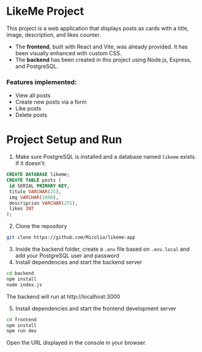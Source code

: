 # LikeMe Project

This project is a web application that displays posts as cards with a title, image, description, and likes counter.

- The **frontend**, built with React and Vite, was already provided. It has been visually enhanced with custom CSS.
- The **backend** has been created in this project using Node.js, Express, and PostgreSQL.

### Features implemented:
- View all posts
- Create new posts via a form
- Like posts
- Delete posts


# Project Setup and Run

1. Make sure PostgreSQL is installed and a database named `likeme` exists. If it doesn't:
```sql
CREATE DATABASE likeme;
CREATE TABLE posts (
 id SERIAL PRIMARY KEY,
 titulo VARCHAR(25),
 img VARCHAR(1000),
 descripcion VARCHAR(255),
 likes INT
);
```
2. Clone the repository
```bash
git clone https://github.com/Micolia/likeme-app
```
3. Inside the backend folder, create a `.env` file based on `.env.local` and add your PostgreSQL user and password
4. Install dependencies and start the backend server
```bash
cd backend
npm install
node index.js
```

The backend will run at http://localhost:3000

5. Install dependencies and start the frontend development server
```bash
cd frontend
npm install
npm run dev
```
Open the URL displayed in the console in your browser.
